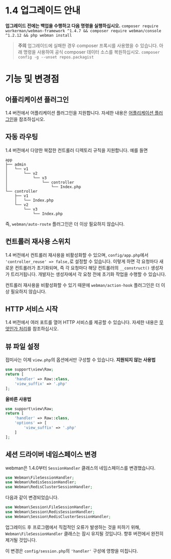# 1.4 업그레이드 안내

**업그레이드 전에는 백업을 수행하고 다음 명령을 실행하십시오.**
`composer require workerman/webman-framework ^1.4.7 && composer require webman/console ^1.2.12 && php webman install`

> **주의**
> 업그레이드에 실패한 경우 composer 프록시를 사용했을 수 있습니다. 아래 명령을 사용하여 공식 composer 데이터 소스를 복원하십시오. `composer config -g --unset repos.packagist` 

# 기능 및 변경점

## 어플리케이션 플러그인
1.4 버전에서 어플리케이션 플러그인을 지원합니다. 자세한 내용은 [어플리케이션 플러그인](../plugin/app.md)을 참조하십시오.

## 자동 라우팅
1.4 버전에서 다양한 복잡한 컨트롤러 디렉토리 규칙을 지원합니다. 예를 들면
```
app
├── admin
│   └── v1
│       └── v2
│           └── v3
│               └── controller
│                   └── Index.php
└── controller
    ├── v1
    │   └── Index.php
    └── v2
        └── v3
            └── Index.php
```
즉, `webman/auto-route` 플러그인은 더 이상 필요하지 않습니다.

## 컨트롤러 재사용 스위치
1.4 버전에서 컨트롤러 재사용을 비활성화할 수 있으며, `config/app.php`에서 `'controller_reuse' => false,`로 설정할 수 있습니다. 이렇게 하면 각 요청마다 새로운 컨트롤러가 초기화되며, 즉 각 요청마다 해당 컨트롤러의 `__construct()` 생성자가 트리거됩니다. 개발자는 생성자에서 각 요청 전에 초기화 작업을 수행할 수 있습니다.

컨트롤러 재사용을 비활성화할 수 있기 때문에 `webman/action-hook` 플러그인은 더 이상 필요하지 않습니다.

## HTTP 서비스 시작
1.4 버전에서 여러 포트를 열어 HTTP 서비스를 제공할 수 있습니다. 자세한 내용은 [무엇인가 처리](../others/task.md)를 참조하십시오.

## 뷰 파일 설정
접미사는 이제 `view.php`의 옵션에서만 구성할 수 있습니다.
**지원되지 않는 사용법**
```php
use support\view\Raw;
return [
    'handler' => Raw::class,
    'view_suffix' => '.php'
];
```
**올바른 사용법**
```php
use support\view\Raw;
return [
    'handler' => Raw::class,
    'options' => [
        'view_suffix' => '.php'
    ]
];
```

## 세션 드라이버 네임스페이스 변경
webman은 1.4.0부터 `SessionHandler` 클래스의 네임스페이스를 변경했습니다.
```php
use Webman\FileSessionHandler;  
use Webman\RedisSessionHandler;  
use Webman\RedisClusterSessionHandler;  
```
다음과 같이 변경되었습니다.  
```php
use Webman\Session\FileSessionHandler;  
use Webman\Session\RedisSessionHandler;  
use Webman\Session\RedisClusterSessionHandler;
```

업그레이드 후 프로그램에서 직접적인 오류가 발생하는 것을 피하기 위해, `Webman\FileSessionHandler` 클래스는 잠시 유지될 것입니다. 향후 버전에서 완전히 제거될 것입니다.

이 변경은 `config/session.php`의 `'handler'` 구성에 영향을 미칩니다.

